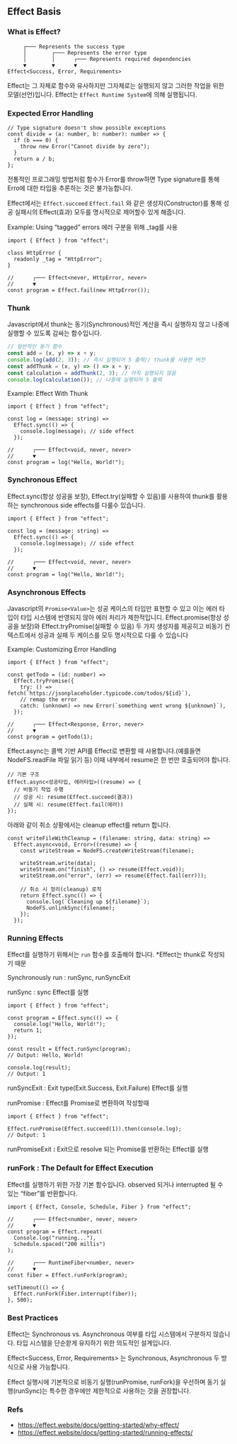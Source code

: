 ## Effect Basis

### What is Effect?

```
     ┌─── Represents the success type
     │        ┌─── Represents the error type
     │        │      ┌─── Represents required dependencies
     ▼        ▼      ▼
Effect<Success, Error, Requirements>
```

Effect는 그 자체로 함수와 유사하지만 그자체로는 실행되지 않고 그러한 작업을 위한 모델(선언)입니다. Effect는 `Effect Runtime System`에 의해 실행됩니다.

### Expected Error Handling

```tsx
// Type signature doesn't show possible exceptions
const divide = (a: number, b: number): number => {
  if (b === 0) {
    throw new Error("Cannot divide by zero");
  }
  return a / b;
};
```

전통적인 프로그래밍 방법처럼 함수가 Error를 throw하면 Type signature를 통해 Erro에 대한 타입을 추론하는 것은 불가능합니다.

Effect에서는 `Effect.succeed` `Effect.fail` 와 같은 생성자(Constructor)를 통해 성공 실패시의 Effect(효과) 모두를 명시적으로 제어할수 있게 해줍니다.

Example: Using “tagged” errors 에러 구분을 위해 \_tag를 사용

```tsx
import { Effect } from "effect";

class HttpError {
  readonly _tag = "HttpError";
}

//      ┌─── Effect<never, HttpError, never>
//      ▼
const program = Effect.fail(new HttpError());
```

### Thunk

Javascript에서 thunk는 동기(Synchronous)적인 계산을 즉시 실행하지 않고 나중에 실행할 수 있도록 감싸는 함수입니다.

```jsx
// 일반적인 동기 함수
const add = (x, y) => x + y;
console.log(add(2, 3)); // 즉시 실행되어 5 출력// thunk를 사용한 버전
const addThunk = (x, y) => () => x + y;
const calculation = addThunk(2, 3); // 아직 실행되지 않음
console.log(calculation()); // 나중에 실행되어 5 출력
```

Example: Effect With Thunk

```tsx
import { Effect } from "effect";

const log = (message: string) =>
  Effect.sync(() => {
    console.log(message); // side effect
  });

//      ┌─── Effect<void, never, never>
//      ▼
const program = log("Hello, World!");
```

### Synchronous Effect

Effect.sync(항상 성공을 보장), Effect.try(실패할 수 있음)를 사용하여 thunk를 활용하는 synchronous side effects를 다룰수 있습니다.

```tsx
import { Effect } from "effect";

const log = (message: string) =>
  Effect.sync(() => {
    console.log(message); // side effect
  });

//      ┌─── Effect<void, never, never>
//      ▼
const program = log("Hello, World!");
```

### **Asynchronous Effects**

Javascript의 `Promise<Value>`는 성공 케이스의 타입만 표현할 수 있고 이는 에러 타입이 타입 시스템에 반영되지 않아 에러 처리가 제한적입니디. Effect.promise(항상 성공을 보장)와 Effect.tryPromise(실패할 수 있음) 두 가지 생성자를 제공히고 비동기 컨텍스트에서 성공과 실패 두 케이스를 모두 명시적으로 다룰 수 있습니다

Example: Customizing Error Handling

```tsx
import { Effect } from "effect";

const getTodo = (id: number) =>
  Effect.tryPromise({
    try: () => fetch(`https://jsonplaceholder.typicode.com/todos/${id}`),
    // remap the error
    catch: (unknown) => new Error(`something went wrong ${unknown}`),
  });

//      ┌─── Effect<Response, Error, never>
//      ▼
const program = getTodo(1);
```

Effect.async는 콜백 기반 API를 Effect로 변환할 때 사용합니다.(예를들면 NodeFS.readFile 파일 읽기 등) 이때 내부에서 resume은 한 번만 호출되어야 합니다.

```tsx
// 기본 구조
Effect.async<성공타입, 에러타입>((resume) => {
  // 비동기 작업 수행
  // 성공 시: resume(Effect.succeed(결과))
  // 실패 시: resume(Effect.fail(에러))
});
```

아래와 같이 취소 상황에서는 cleanup effect를 return 합니다.

```tsx
const writeFileWithCleanup = (filename: string, data: string) =>
  Effect.async<void, Error>((resume) => {
    const writeStream = NodeFS.createWriteStream(filename);

    writeStream.write(data);
    writeStream.on("finish", () => resume(Effect.void));
    writeStream.on("error", (err) => resume(Effect.fail(err)));

    // 취소 시 정리(cleanup) 로직
    return Effect.sync(() => {
      console.log(`Cleaning up ${filename}`);
      NodeFS.unlinkSync(filename);
    });
  });
```

### Running Effects

Effect를 실행하기 위해서는 `run` 함수를 호출해야 합니다. \*Effect는 thunk로 작성되기 때문

Synchronously run : runSync, runSyncExit

runSync : sync Effect를 실행

```tsx
import { Effect } from "effect";

const program = Effect.sync(() => {
  console.log("Hello, World!");
  return 1;
});

const result = Effect.runSync(program);
// Output: Hello, World!

console.log(result);
// Output: 1
```

runSyncExit : Exit type(Exit.Success, Exit.Failure) Effect를 실행

runPromise : Effect를 Promise로 변환하여 작성할때

```tsx
import { Effect } from "effect";

Effect.runPromise(Effect.succeed(1)).then(console.log);
// Output: 1
```

runPromiseExit **:** Exit으로 resolve 되는 Promise를 반환하는 Effect를 실행

### **runFork** : The Default for Effect Execution

Effect를 실행하기 위한 가장 기본 함수입니다. observed 되거나 interrupted 될 수 있는 “fiber”를 반환합니다.

```tsx
import { Effect, Console, Schedule, Fiber } from "effect";

//      ┌─── Effect<number, never, never>
//      ▼
const program = Effect.repeat(
  Console.log("running..."),
  Schedule.spaced("200 millis")
);

//      ┌─── RuntimeFiber<number, never>
//      ▼
const fiber = Effect.runFork(program);

setTimeout(() => {
  Effect.runFork(Fiber.interrupt(fiber));
}, 500);
```

### **Best Practices**

Effect는 Synchronous vs. Asynchronous 여부를 타입 시스템에서 구분하지 않습니다. 타입 시스템을 단순핟게 유지하기 위한 의도적인 설계입니다.

Effect<Success, Error, Requirements> 는 Synchronous, Asynchronous 두 방식으로 사용 가능합니다.

Effect 실행시에 기본적으로 비동기 실행(runPromise, runFork)을 우선하며 동기 실행(runSync)는 특수한 경우에만 제한적으로 사용하는 것을 권장합니다.

### Refs

- https://effect.website/docs/getting-started/why-effect/
- https://effect.website/docs/getting-started/running-effects/
